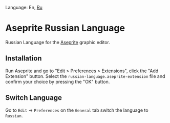 Language: En, [Ru](README.ru.md)

# Aseprite Russian Language
Russian Language for the [Aseprite](https://github.com/aseprite/aseprite) graphic editor.

## Installation
Run Aseprite and go to "Edit > Preferences > Extensions", click the "Add Extension" button. Select the `russian-language.aseprite-extension` file and confirm your choice by pressing the "OK" button.

## Switch Language
Go to ```Edit``` -> ```Preferences``` on the ```General``` tab switch the language to ```Russian```. 
